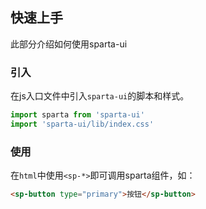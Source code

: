 快速上手
---
此部分介绍如何使用sparta-ui

### 引入
在js入口文件中引入`sparta-ui`的脚本和样式。

```js
import sparta from 'sparta-ui'
import 'sparta-ui/lib/index.css'
```

### 使用
在`html`中使用`<sp-*>`即可调用sparta组件，如：

```html
<sp-button type="primary">按钮</sp-button>
```